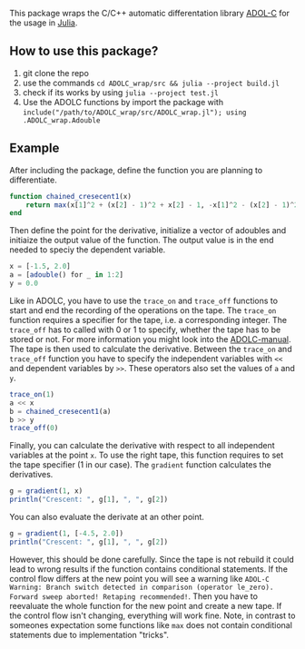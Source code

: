 This package wraps the C/C++ automatic differentation library [ADOL-C](https://github.com/coin-or/ADOL-C) for the usage in [Julia](https://julialang.org/). 

## How to use this package?

1. git clone the repo
2. use the commands `cd ADOLC_wrap/src && julia --project build.jl`
3. check if its works by using `julia --project test.jl`
4. Use the ADOLC functions by import the package with `include("/path/to/ADOLC_wrap/src/ADOLC_wrap.jl"); using .ADOLC_wrap.Adouble`

## Example
After including the package, define the function you are planning to differentiate.
```julia
function chained_cresecent1(x)
    return max(x[1]^2 + (x[2] - 1)^2 + x[2] - 1, -x[1]^2 - (x[2] - 1)^2 + x[2] + 1)
end
```
Then define the point for the derivative, initialize a vector of adoubles and initiaize the output value of the function. The output value is in the end needed to speciy the dependent variable.
```julia
x = [-1.5, 2.0]
a = [adouble() for _ in 1:2]
y = 0.0
```
Like in ADOLC, you have to use the `trace_on` and `trace_off` functions to start and end the recording of the operations on the tape. The `trace_on` function requires a specifier for the tape, i.e. a corresponding integer. The `trace_off` has to called with 0 or 1 to specify, whether the tape has to be stored or not. For more information you might look into the [ADOLC-manual](https://usermanual.wiki/Pdf/adolcmanual.230286982/view). The tape is then used to calculate the derivative. Between the `trace_on` and `trace_off` function you have to specify the independent variables with `<<` and dependent variables by `>>`. These operators also set the values of `a` and `y`.
```julia
trace_on(1)
a << x
b = chained_cresecent1(a)
b >> y
trace_off(0)
```
Finally, you can calculate the derivative with respect to all independent variables at the point `x`. To use the right tape, this function requires to set the tape specifier (1 in our case). The `gradient` function calculates the derivatives.
```julia
g = gradient(1, x)
println("Crescent: ", g[1], ", ", g[2])
```

You can also evaluate the derivate at an other point.

```julia
g = gradient(1, [-4.5, 2.0])
println("Crescent: ", g[1], ", ", g[2])
```

However, this should be done carefully. Since the tape is not rebuild it could lead to wrong results if the function contains conditional statements. If the control flow differs at the new point you will see a warning like ```ADOL-C Warning: Branch switch detected in comparison (operator le_zero). Forward sweep aborted! Retaping recommended!```. Then you have to reevaluate the whole function for the new point and create a new tape. If the control flow isn't changing, everything will work fine. 
Note, in contrast to someones expectation some functions like `max` does not contain conditional statements due to implementation "tricks". 

